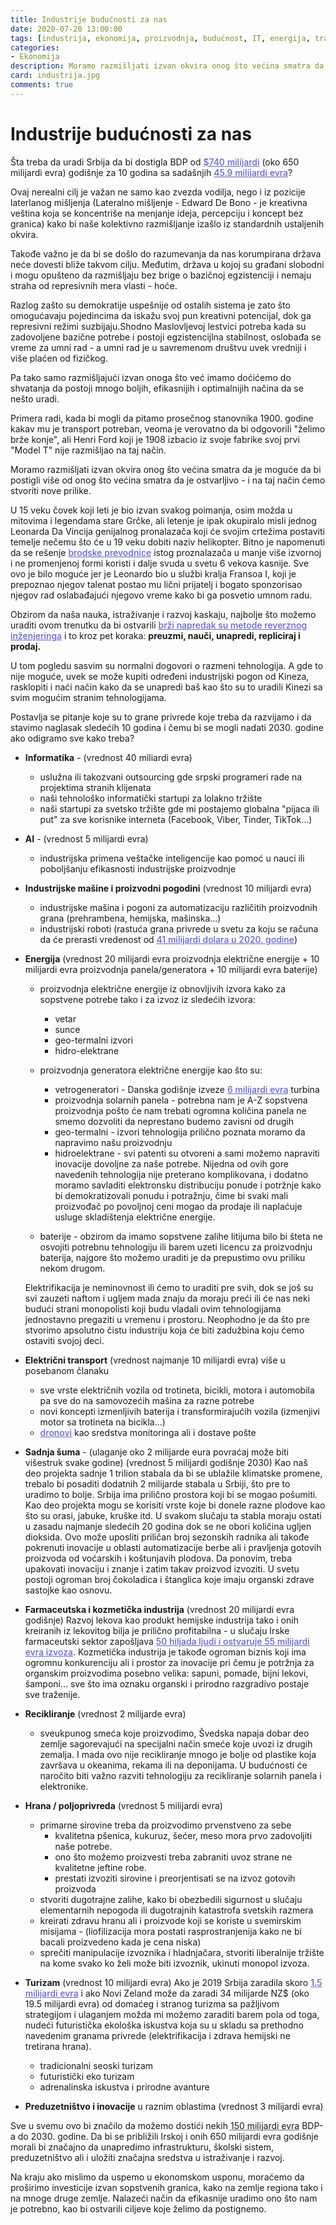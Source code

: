 ```yaml
---
title: Industrije budućnosti za nas
date: 2020-07-20 13:00:00
tags: [industrija, ekonomija, proizvodnja, budućnost, IT, energija, transport]
categories:
- Ekonomija 
description: Moramo razmišljati izvan okvira onog što većina smatra da je moguće da bi postigli više od onog što većina smatra da je ostvarljivo...
card: industrija.jpg
comments: true
---
```


<style>
    .img-mb-14 { margin-bottom: 14px; }
    a { color: #6463ce; font-weight: 500; }
</style>

# Industrije budućnosti za nas

Šta treba da uradi Srbija da bi dostigla BDP od [$740 milijardi](/articles/20-game/#740) (oko 650 milijardi evra) godišnje za 10 godina sa sadašnjih [45.9 milijardi evra](https://www.focus-economics.com/country-indicator/serbia/gdp-eur-bn)?

Ovaj nerealni cilj je važan ne samo kao zvezda vodilja, nego i iz pozicije laterlanog mišljenja (Lateralno mišljenje - Edward De Bono - je kreativna veština koja se koncentriše na menjanje ideja, percepciju i koncept bez granica) kako bi naše kolektivno razmišljanje izašlo iz standardnih ustaljenih okvira. 

Takođe važno je da bi se došlo do razumevanja da nas korumpirana država neće dovesti bliže takvom cilju. Međutim, država u kojoj su građani slobodni i mogu opušteno da razmišljaju bez brige o bazičnoj egzistenciji i nemaju straha od represivnih mera vlasti - hoće. 

Razlog zašto su demokratije uspešnije od ostalih sistema je zato što omogućavaju pojedincima da iskažu svoj pun kreativni potencijal, dok ga represivni režimi suzbijaju.Shodno Maslovljevoj lestvici potreba kada su zadovoljene bazične potrebe i postoji egzistencijlna stabilnost, oslobađa se vreme za umni rad - a umni rad je u savremenom društvu uvek vredniji i više plaćen od fizičkog. 

Pa tako samo razmišljajući izvan onoga što već imamo doćićemo do shvatanja da postoji mnogo boljih, efikasnijih i optimalnijih načina da se nešto uradi.

Primera radi, kada bi mogli da pitamo prosečnog stanovnika 1900. godine kakav mu je transport potreban, veoma je verovatno da bi odgovorili "želimo brže konje", ali Henri Ford koji je 1908 izbacio iz svoje fabrike svoj prvi "Model T" nije razmišljao na taj način. 

Moramo razmišljati izvan okvira onog što većina smatra da je moguće da bi postigli više od onog što većina smatra da je ostvarljivo - i na taj način ćemo stvoriti nove prilike. 

U 15 veku čovek koji leti je bio izvan svakog poimanja, osim možda u mitovima i legendama stare Grčke, ali letenje je ipak okupiralo misli jednog Leonarda Da Vincija genijalnog pronalazača koji će svojim crtežima postaviti temelje nečemu što će u 19 veku dobiti naziv helikopter. Bitno je napomenuti da se rešenje [brodske prevodnice](https://en.wikipedia.org/wiki/Lock_(water_navigation)) istog proznalazača u manje više izvornoj i ne promenjenoj formi koristi i dalje svuda u svetu 6 vekova kasnije. Sve ovo je bilo moguće jer je Leonardo bio u službi kralja Fransoa I, koji je prepoznao njegov talenat postao mu lični prijatelj i bogato sponzorisao njegov rad oslabađajući njegovo vreme kako bi ga posvetio umnom radu.

Obzirom da naša nauka, istraživanje i razvoj kaskaju, najbolje što možemo uraditi ovom trenutku da bi ostvarili [brži napredak su metode reverznog inženjeringa](/articles/rapidni-napredak/) i to kroz pet koraka: **preuzmi, nauči, unapredi, repliciraj i prodaj.**

U tom pogledu sasvim su normalni dogovori o razmeni tehnologija. A gde to nije moguće, uvek se može kupiti određeni industrijski pogon od Kineza, rasklopiti i naći način kako da se unapredi baš kao što su to uradili Kinezi sa svim mogućim stranim tehnologijama. 

Postavlja se pitanje koje su to grane privrede koje treba da razvijamo i da stavimo naglasak sledećih 10 godina i čemu bi se mogli nadati 2030. godine ako odigramo sve kako treba?

- **Informatika** - (vrednost 40 miliardi evra)
    - uslužna ili takozvani outsourcing gde srpski programeri rade na projektima stranih klijenata
    - naši tehnološko informatički startupi za lolakno tržište
    - naši startupi za svetsko tržište gde mi postajemo globalna "pijaca ili put" za sve korisnike interneta (Facebook, Viber, Tinder, TikTok...) 

- **AI** - (vrednost 5 milijardi evra)
    - industrijska primena veštačke inteligencije kao pomoć u nauci ili poboljšanju efikasnosti industrijske proizvodnje

- **Industrijske mašine i proizvodni pogodini** (vrednost 10 milijardi evra)
    - industrijske mašina i pogoni za automatizaciju različitih proizvodnih grana (prehrambena, hemijska, mašinska...) 
    - industrijski roboti (rastuća grana privrede u svetu za koju se računa da će prerasti vredenost od [41 milijardi dolara u 2020. godine](https://www.grandviewresearch.com/press-release/global-industrial-robotics-market))

- **Energija**  (vrednost 20 milijardi evra proizvodnja električne energije + 10 milijardi evra proizvodnja panela/generatora + 10 milijardi evra baterije)
    - proizvodnja električne energije iz obnovljivih izvora kako za sopstvene potrebe tako i za izvoz iz sledećih izvora:
        - vetar
        - sunce
        - geo-termalni izvori
        - hidro-elektrane
    
    - proizvodnja generatora električne energije kao što su:
        - vetrogeneratori - Danska godišnje izveze [6 milijardi evra](https://www.windawareireland.com/denmark-wind-turbine-exports/) turbina
        - proizvodnja solarnih panela - potrebna nam je A-Z sopstvena proizvodnja pošto će nam trebati ogromna količina panela ne smemo dozvoliti da neprestano budemo zavisni od drugih 
        - geo-termalni - izvori tehnologija prilično poznata moramo da napravimo našu proizvodnju
        - hidroelektrane - svi patenti su otvoreni a sami možemo napraviti inovacije dovoljne za naše potrebe.
        Nijedna od ovih gore navedenih tehnologija nije preterano komplikovana, i dodatno moramo savladiti elektronsku distribuciju ponude i potržnje kako bi demokratizovali ponudu i potražnju, čime bi svaki mali proizvođač po povoljnoj ceni mogao da prodaje ili naplaćuje usluge skladištenja električne energije.
     
    - baterije - obzirom da imamo sopstvene zalihe litijuma bilo bi šteta ne osvojiti potrebnu tehnologiju ili barem uzeti licencu za proizvodnju baterija, najgore što možemo uraditi je da prepustimo ovu priliku nekom drugom.

    Elektrifikacija je neminovnost ili ćemo to uraditi pre svih, dok se još su svi zauzeti naftom i ugljem mada znaju da moraju preći ili će nas neki budući strani monopolisti koji budu vladali ovim tehnologijama jednostavno pregaziti u vremenu i prostoru. Neophodno je da što pre stvorimo apsolutno čistu industriju koja će biti zadužbina koju ćemo ostaviti svojoj deci.

- **Električni transport** (vrednost najmanje 10 milijardi evra) više u posebanom članaku
    - sve vrste električnih vozila od trotineta, bicikli, motora i automobila pa sve do na samovozećih mašina za razne potrebe 
    - novi koncepti izmenljivih baterija i transformirajućih vozila (izmenjivi motor sa trotineta na bicikla...)
    - [dronovi](/articles/satelitski-snimci/) kao sredstva monitoringa ali i dostave pošte

- **Sadnja šuma** - (ulaganje oko 2 milijarde eura povraćaj može biti višestruk svake godine) (vrednost 5 milijardi godišnje 2030)
	Kao naš deo projekta sadnje 1 trilion stabala da bi se ublažile klimatske promene, trebalo bi posaditi dodatnih 2 milijarde stabala u Srbiji, što pre to uradimo to bolje.
    Srbija ima prilično prostora koji bi se mogao pošumiti. Kao deo projekta mogu se korisiti vrste koje bi donele razne plodove kao što su orasi, jabuke, kruške itd. U svakom slučaju ta stabla moraju ostati u zasadu najmanje sledećih 20 godina dok se ne obori količina ugljen dioksida.
    Ovo može uposliti priličan broj sezonskih radnika ali takođe pokrenuti inovacije u oblasti automatizacije berbe ali i pravljenja gotovih proizvoda od voćarskih i koštunjavih plodova. 
    Da ponovim, treba upakovati inovaciju i znanje i zatim takav proizvod izvoziti. U svetu postoji ogroman broj čokoladica i štanglica koje imaju organski zdrave sastojke kao osnovu.

- **Farmaceutska i kozmetička industrija** (vrednost 20 milijardi evra godišnje)
    Razvoj lekova kao produkt hemijske industrija tako i onih kreiranih iz lekovitog bilja je prilično profitabilna - u slučaju Irske farmaceutski sektor zapošljava [50 hiljada ljudi i ostvaruje 55 milijardi evra izvoza](https://en.wikipedia.org/wiki/Economy_of_the_Republic_of_Ireland#Exports). 
    Kozmetička industrija je takođe ogroman biznis koji ima ogromnu konkurenciju ali i prostor za inovacije pri čemu je potržnja za organskim proizvodima posebno velika: sapuni, pomade, bijni lekovi, šamponi... sve što ima oznaku organski i prirodno razgradivo postaje sve traženije.

- **Recikliranje** (vrednost 2 milijarde evra)
    - sveukpunog smeća koje proizvodimo, Švedska napaja dobar deo zemlje sagorevajući na specijalni način smeće koje uvozi iz drugih zemalja. I mada ovo nije recikliranje mnogo je bolje od plastike koja završava u okeanima, rekama ili na deponijama. U budućnosti će naročito biti važno razviti tehnologiju za recikliranje solarnih panela i elektronike. 

- **Hrana / poljoprivreda** (vrednost 5 milijardi evra) 
    - primarne sirovine treba da proizvodimo prvenstveno za sebe
        - kvalitetna pšenica, kukuruz, šećer, meso mora prvo zadovoljiti naše potrebe.
        - ono što možemo proizvesti treba zabraniti uvoz strane ne kvalitetne jeftine robe.
        - prestati izvoziti sirovine i preorjentisati se na izvoz gotovih proizvoda 
    - stvoriti dugotrajne zalihe, kako bi obezbedili sigurnost u slučaju elementarnih nepogoda ili dugotrajnih katastrofa svetskih razmera
    - kreirati zdravu hranu ali i proizvode koji se koriste u svemirskim misijama - (liofilizacija mora postati rasprostranjenija kako ne bi bacali proizvedeno kada je cena niska)
    - sprečiti manipulacije izvoznika i hladnjačara, stvoriti liberalnije tržište na kome svako ko želi može biti izvoznik, ukinuti monopol izvoza. 

- **Turizam** (vrednost 10 milijardi evra)
    Ako je 2019 Srbija zaradila skoro [1.5 milijardi evra](https://www.rts.rs/page/stories/sr/story/125/drustvo/3770675/srbija-ove-godine-od-turizma-zaradila-gotovo-milijardu-i-po-evra.html) i ako Novi Zeland može da zaradi 34 milijarde NZ$ (oko 19.5 milijardi evra) od domaćeg i stranog turizma sa pažljivom strategijom i ulaganjem možda mi možemo zaraditi barem pola od toga, nudeći futuristička ekološka iskustva koja su u skladu sa prethodno navedenim granama privrede (elektrifikacija i zdrava hemijski ne tretirana hrana).
    - tradicionalni seoski turizam
    - futuristički eko turizam 
    - adrenalinska iskustva i prirodne avanture

- **Preduzetništvo i inovacije** u raznim oblastima (vrednost 3 milijardi evra)

Sve u svemu ovo bi značilo da možemo dostići nekih <abbr title="40 + 5 + 10 + 40 + 10 + 5 + 20 + 2 + 5 + 10 + 3 = 150">150 milijardi evra</abbr> BDP-a do 2030. godine. Da bi se približili Irskoj i onih 650 milijardi evra godišnje morali bi značajno da unapredimo infrastrukturu, školski sistem, preduzetništvo ali i uložiti značajna sredstva u istraživanje i razvoj. 

Na kraju ako mislimo da uspemo u ekonomskom usponu, moraćemo da proširimo investicije izvan sopstvenih granica, kako na zemlje regiona tako i na mnoge druge zemlje. Nalazeći način da efikasnije uradimo ono što nam je potrebno, kao bi ostvarili ciljeve koje želimo da postignemo. 
